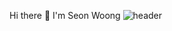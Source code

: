 Hi there 👋 I'm Seon Woong
![header](https://capsule-render.vercel.app/api?type=wave&color=auto&height=300&section=header&text=wooong96%20render&fontSize=90)

